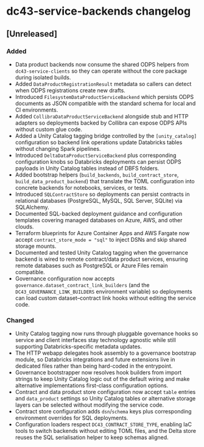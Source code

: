 # dc43-service-backends changelog

## [Unreleased]
### Added
- Data product backends now consume the shared ODPS helpers from
  `dc43-service-clients` so they can operate without the core package during
  isolated builds.
- Added `DataProductRegistrationResult` metadata so callers can detect when ODPS
  registrations create new drafts.
- Introduced `FilesystemDataProductServiceBackend` which persists ODPS documents
  as JSON compatible with the standard schema for local and CI environments.
- Added `CollibraDataProductServiceBackend` alongside stub and HTTP adapters so
  deployments backed by Collibra can expose ODPS APIs without custom glue code.
- Added a Unity Catalog tagging bridge controlled by the `[unity_catalog]`
  configuration so backend link operations update Databricks tables without
  changing Spark pipelines.
- Introduced `DeltaDataProductServiceBackend` plus corresponding configuration
  knobs so Databricks deployments can persist ODPS payloads in Unity Catalog
  tables instead of DBFS folders.
- Added bootstrap helpers (`build_backends`, `build_contract_store`,
  `build_data_product_backend`) that translate the TOML configuration into
  concrete backends for notebooks, services, or tests.
- Introduced `SQLContractStore` so deployments can persist contracts in
  relational databases (PostgreSQL, MySQL, SQL Server, SQLite) via SQLAlchemy.
- Documented SQL-backed deployment guidance and configuration templates covering
  managed databases on Azure, AWS, and other clouds.
- Terraform blueprints for Azure Container Apps and AWS Fargate now accept
  `contract_store_mode = "sql"` to inject DSNs and skip shared storage mounts.
- Documented and tested Unity Catalog tagging when the governance backend is
  wired to remote contract/data product services, ensuring remote databases such
  as PostgreSQL or Azure Files remain compatible.
- Governance configuration now accepts
  `governance.dataset_contract_link_builders` (and the
  `DC43_GOVERNANCE_LINK_BUILDERS` environment variable) so deployments can load
  custom dataset–contract link hooks without editing the service code.
### Changed
- Unity Catalog tagging now runs through pluggable governance hooks so service
  and client interfaces stay technology agnostic while still supporting
  Databricks-specific metadata updates.
- The HTTP webapp delegates hook assembly to a governance bootstrap module, so
  Databricks integrations and future extensions live in dedicated files rather
  than being hard-coded in the entrypoint.
- Governance bootstrapper now resolves hook builders from import strings to keep
  Unity Catalog logic out of the default wiring and make alternative
  implementations first-class configuration options.
- Contract and data product store configuration now accept `table` entries and
  `data_product` settings so Unity Catalog tables or alternative storage layers
  can be selected without modifying the service code.
- Contract store configuration adds `dsn`/`schema` keys plus corresponding
  environment overrides for SQL deployments.
- Configuration loaders respect `DC43_CONTRACT_STORE_TYPE`, enabling IaC tools
  to switch backends without editing TOML files, and the Delta store reuses the
  SQL serialisation helper to keep schemas aligned.
